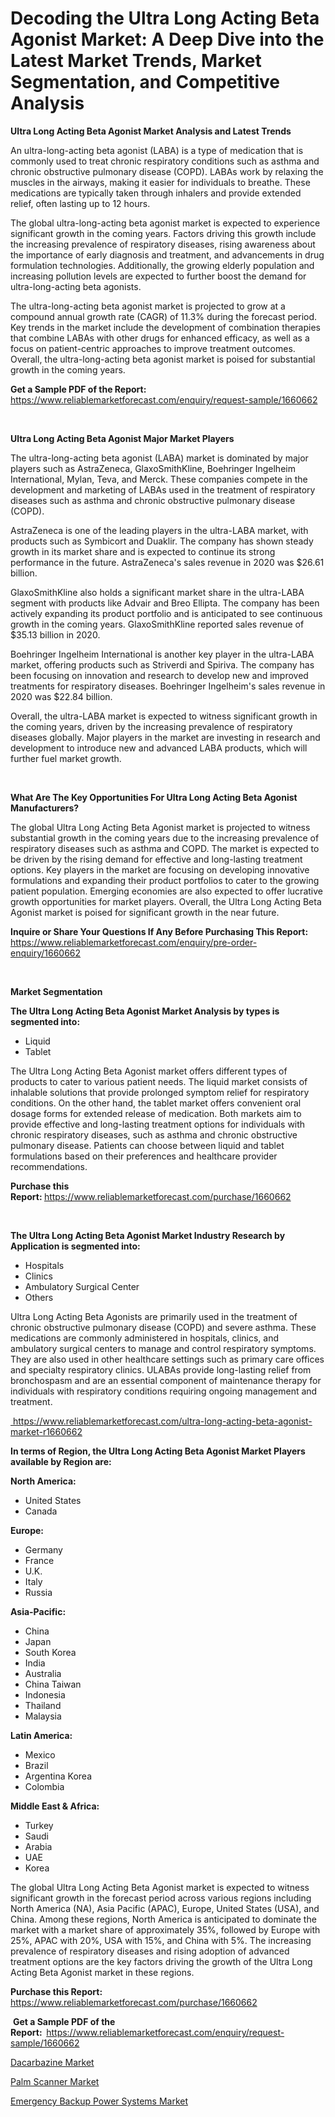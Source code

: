 <p><h1>Decoding the Ultra Long Acting Beta Agonist Market: A Deep Dive into the Latest Market Trends, Market Segmentation, and Competitive Analysis</h1></p><p><strong>Ultra Long Acting Beta Agonist Market Analysis and Latest Trends</strong></p>
<p><p>An ultra-long-acting beta agonist (LABA) is a type of medication that is commonly used to treat chronic respiratory conditions such as asthma and chronic obstructive pulmonary disease (COPD). LABAs work by relaxing the muscles in the airways, making it easier for individuals to breathe. These medications are typically taken through inhalers and provide extended relief, often lasting up to 12 hours.</p><p>The global ultra-long-acting beta agonist market is expected to experience significant growth in the coming years. Factors driving this growth include the increasing prevalence of respiratory diseases, rising awareness about the importance of early diagnosis and treatment, and advancements in drug formulation technologies. Additionally, the growing elderly population and increasing pollution levels are expected to further boost the demand for ultra-long-acting beta agonists.</p><p>The ultra-long-acting beta agonist market is projected to grow at a compound annual growth rate (CAGR) of 11.3% during the forecast period. Key trends in the market include the development of combination therapies that combine LABAs with other drugs for enhanced efficacy, as well as a focus on patient-centric approaches to improve treatment outcomes. Overall, the ultra-long-acting beta agonist market is poised for substantial growth in the coming years.</p></p>
<p><strong>Get a Sample PDF of the Report:&nbsp;</strong> <a href="https://www.reliablemarketforecast.com/enquiry/request-sample/1660662">https://www.reliablemarketforecast.com/enquiry/request-sample/1660662</a></p>
<p>&nbsp;</p>
<p><strong>Ultra Long Acting Beta Agonist Major Market Players</strong></p>
<p><p>The ultra-long-acting beta agonist (LABA) market is dominated by major players such as AstraZeneca, GlaxoSmithKline, Boehringer Ingelheim International, Mylan, Teva, and Merck. These companies compete in the development and marketing of LABAs used in the treatment of respiratory diseases such as asthma and chronic obstructive pulmonary disease (COPD).</p><p>AstraZeneca is one of the leading players in the ultra-LABA market, with products such as Symbicort and Duaklir. The company has shown steady growth in its market share and is expected to continue its strong performance in the future. AstraZeneca's sales revenue in 2020 was $26.61 billion.</p><p>GlaxoSmithKline also holds a significant market share in the ultra-LABA segment with products like Advair and Breo Ellipta. The company has been actively expanding its product portfolio and is anticipated to see continuous growth in the coming years. GlaxoSmithKline reported sales revenue of $35.13 billion in 2020.</p><p>Boehringer Ingelheim International is another key player in the ultra-LABA market, offering products such as Striverdi and Spiriva. The company has been focusing on innovation and research to develop new and improved treatments for respiratory diseases. Boehringer Ingelheim's sales revenue in 2020 was $22.84 billion.</p><p>Overall, the ultra-LABA market is expected to witness significant growth in the coming years, driven by the increasing prevalence of respiratory diseases globally. Major players in the market are investing in research and development to introduce new and advanced LABA products, which will further fuel market growth.</p></p>
<p>&nbsp;</p>
<p><strong>What Are The Key Opportunities For Ultra Long Acting Beta Agonist Manufacturers?</strong></p>
<p><p>The global Ultra Long Acting Beta Agonist market is projected to witness substantial growth in the coming years due to the increasing prevalence of respiratory diseases such as asthma and COPD. The market is expected to be driven by the rising demand for effective and long-lasting treatment options. Key players in the market are focusing on developing innovative formulations and expanding their product portfolios to cater to the growing patient population. Emerging economies are also expected to offer lucrative growth opportunities for market players. Overall, the Ultra Long Acting Beta Agonist market is poised for significant growth in the near future.</p></p>
<p><strong>Inquire or Share Your Questions If Any Before Purchasing This Report:</strong> <a href="https://www.reliablemarketforecast.com/enquiry/pre-order-enquiry/1660662">https://www.reliablemarketforecast.com/enquiry/pre-order-enquiry/1660662</a></p>
<p>&nbsp;</p>
<p><strong>Market Segmentation</strong></p>
<p><strong>The Ultra Long Acting Beta Agonist Market Analysis by types is segmented into:</strong></p>
<p><ul><li>Liquid</li><li>Tablet</li></ul></p>
<p><p>The Ultra Long Acting Beta Agonist market offers different types of products to cater to various patient needs. The liquid market consists of inhalable solutions that provide prolonged symptom relief for respiratory conditions. On the other hand, the tablet market offers convenient oral dosage forms for extended release of medication. Both markets aim to provide effective and long-lasting treatment options for individuals with chronic respiratory diseases, such as asthma and chronic obstructive pulmonary disease. Patients can choose between liquid and tablet formulations based on their preferences and healthcare provider recommendations.</p></p>
<p><strong>Purchase this Report:&nbsp;</strong><a href="https://www.reliablemarketforecast.com/purchase/1660662">https://www.reliablemarketforecast.com/purchase/1660662</a></p>
<p>&nbsp;</p>
<p><strong>The Ultra Long Acting Beta Agonist Market Industry Research by Application is segmented into:</strong></p>
<p><ul><li>Hospitals</li><li>Clinics</li><li>Ambulatory Surgical Center</li><li>Others</li></ul></p>
<p><p>Ultra Long Acting Beta Agonists are primarily used in the treatment of chronic obstructive pulmonary disease (COPD) and severe asthma. These medications are commonly administered in hospitals, clinics, and ambulatory surgical centers to manage and control respiratory symptoms. They are also used in other healthcare settings such as primary care offices and specialty respiratory clinics. ULABAs provide long-lasting relief from bronchospasm and are an essential component of maintenance therapy for individuals with respiratory conditions requiring ongoing management and treatment.</p></p>
<p><a href="https://www.reliablemarketforecast.com/ultra-long-acting-beta-agonist-market-r1660662">&nbsp;https://www.reliablemarketforecast.com/ultra-long-acting-beta-agonist-market-r1660662</a></p>
<p><strong>In terms of Region, the Ultra Long Acting Beta Agonist Market Players available by Region are:</strong></p>
<p>
    <p> <strong> North America: </strong>
        <ul>
            <li>United States</li>
            <li>Canada</li>
        </ul>
        </p> 
    <p> <strong> Europe: </strong>
        <ul>
            <li>Germany</li>
            <li>France</li>
            <li>U.K.</li>
            <li>Italy</li>
            <li>Russia</li>
        </ul>
        </p> 
    <p> <strong> Asia-Pacific: </strong>
        <ul>
            <li>China</li>
            <li>Japan</li>
            <li>South Korea</li>
            <li>India</li>
            <li>Australia</li>
            <li>China Taiwan</li>
            <li>Indonesia</li>
            <li>Thailand</li>
            <li>Malaysia</li>
        </ul>
        </p> 
    <p> <strong> Latin America: </strong>
        <ul>
            <li>Mexico</li>
            <li>Brazil</li>
            <li>Argentina Korea</li>
            <li>Colombia</li>
        </ul>
        </p> 
    <p> <strong> Middle East & Africa: </strong>
        <ul>
            <li>Turkey</li>
            <li>Saudi</li>
            <li>Arabia</li>
            <li>UAE</li>
            <li>Korea</li>
        </ul>
    </p>
    </p>
<p><p>The global Ultra Long Acting Beta Agonist market is expected to witness significant growth in the forecast period across various regions including North America (NA), Asia Pacific (APAC), Europe, United States (USA), and China. Among these regions, North America is anticipated to dominate the market with a market share of approximately 35%, followed by Europe with 25%, APAC with 20%, USA with 15%, and China with 5%. The increasing prevalence of respiratory diseases and rising adoption of advanced treatment options are the key factors driving the growth of the Ultra Long Acting Beta Agonist market in these regions.</p></p>
<p><strong>Purchase this Report: </strong><a href="https://www.reliablemarketforecast.com/purchase/1660662">https://www.reliablemarketforecast.com/purchase/1660662</a></p>
<p>&nbsp;<strong>Get a Sample PDF of the Report:&nbsp;&nbsp;</strong><a href="https://www.reliablemarketforecast.com/enquiry/request-sample/1660662">https://www.reliablemarketforecast.com/enquiry/request-sample/1660662</a></p>
<p><strong></strong></p>
<p><p><a href="https://github.com/qndifksd5/Market-Research-Report-List-1/blob/main/dacarbazine-market.md">Dacarbazine Market</a></p><p><a href="https://medium.com/@amandaexton567/global-palm-scanner-market-opportunities-and-forecast-for-period-from-2024-to-2031-778ef9ca4570">Palm Scanner Market</a></p><p><a href="https://medium.com/@karleeprice2004/evaluating-global-emergency-backup-power-systems-market-trends-and-growth-opportunities-by-region-937cae1cd164">Emergency Backup Power Systems Market</a></p></p>
